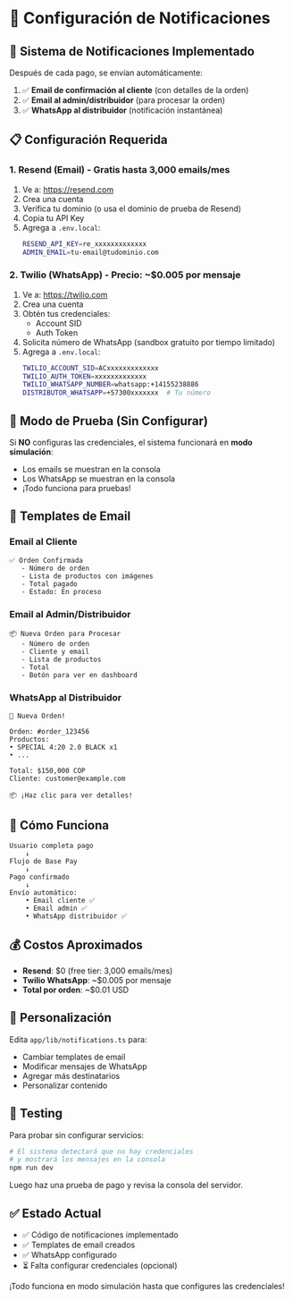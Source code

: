 # 📧 Configuración de Notificaciones

## 🎯 Sistema de Notificaciones Implementado

Después de cada pago, se envían automáticamente:

1. ✅ **Email de confirmación al cliente** (con detalles de la orden)
2. ✅ **Email al admin/distribuidor** (para procesar la orden)
3. ✅ **WhatsApp al distribuidor** (notificación instantánea)

## 📋 Configuración Requerida

### 1. Resend (Email) - Gratis hasta 3,000 emails/mes

1. Ve a: https://resend.com
2. Crea una cuenta
3. Verifica tu dominio (o usa el dominio de prueba de Resend)
4. Copia tu API Key
5. Agrega a `.env.local`:
   ```bash
   RESEND_API_KEY=re_xxxxxxxxxxxxx
   ADMIN_EMAIL=tu-email@tudominio.com
   ```

### 2. Twilio (WhatsApp) - Precio: ~$0.005 por mensaje

1. Ve a: https://twilio.com
2. Crea una cuenta
3. Obtén tus credenciales:
   - Account SID
   - Auth Token
4. Solicita número de WhatsApp (sandbox gratuito por tiempo limitado)
5. Agrega a `.env.local`:
   ```bash
   TWILIO_ACCOUNT_SID=ACxxxxxxxxxxxxx
   TWILIO_AUTH_TOKEN=xxxxxxxxxxxxx
   TWILIO_WHATSAPP_NUMBER=whatsapp:+14155238886
   DISTRIBUTOR_WHATSAPP=+57300xxxxxxx  # Tu número
   ```

## 🧪 Modo de Prueba (Sin Configurar)

Si **NO** configuras las credenciales, el sistema funcionará en **modo simulación**:
- Los emails se muestran en la consola
- Los WhatsApp se muestran en la consola
- ¡Todo funciona para pruebas!

## 📧 Templates de Email

### Email al Cliente
```
✅ Orden Confirmada
   - Número de orden
   - Lista de productos con imágenes
   - Total pagado
   - Estado: En proceso
```

### Email al Admin/Distribuidor
```
📦 Nueva Orden para Procesar
   - Número de orden
   - Cliente y email
   - Lista de productos
   - Total
   - Botón para ver en dashboard
```

### WhatsApp al Distribuidor
```
🧊 Nueva Orden!

Orden: #order_123456
Productos:
• SPECIAL 4:20 2.0 BLACK x1
• ...

Total: $150,000 COP
Cliente: customer@example.com

📦 ¡Haz clic para ver detalles!
```

## 🚀 Cómo Funciona

```
Usuario completa pago
    ↓
Flujo de Base Pay
    ↓
Pago confirmado
    ↓
Envío automático:
    • Email cliente ✅
    • Email admin ✅
    • WhatsApp distribuidor ✅
```

## 💰 Costos Aproximados

- **Resend**: $0 (free tier: 3,000 emails/mes)
- **Twilio WhatsApp**: ~$0.005 por mensaje
- **Total por orden**: ~$0.01 USD

## 🔧 Personalización

Edita `app/lib/notifications.ts` para:
- Cambiar templates de email
- Modificar mensajes de WhatsApp
- Agregar más destinatarios
- Personalizar contenido

## 📝 Testing

Para probar sin configurar servicios:

```bash
# El sistema detectará que no hay credenciales
# y mostrará los mensajes en la consola
npm run dev
```

Luego haz una prueba de pago y revisa la consola del servidor.

## ✅ Estado Actual

- ✅ Código de notificaciones implementado
- ✅ Templates de email creados
- ✅ WhatsApp configurado
- ⏳ Falta configurar credenciales (opcional)

¡Todo funciona en modo simulación hasta que configures las credenciales!

